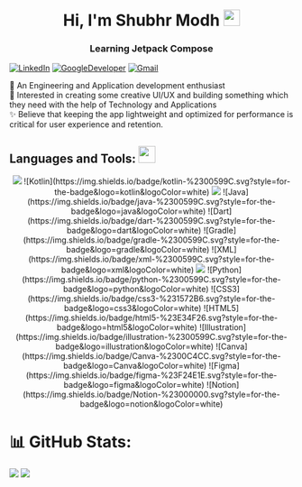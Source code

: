 <h1 align="center">Hi, I'm Shubhr Modh <img src="https://github.com/TheDudeThatCode/TheDudeThatCode/raw/master/Assets/Hi.gif" width="29" height="29" /></h1>
<h3 align="center">Learning Jetpack Compose</h3>

[![LinkedIn](https://img.shields.io/badge/LinkedIn-%230077B5.svg?logo=linkedin&logoColor=white)](https://www.linkedin.com/in/shubhr-modh-05b232222/) [![GoogleDeveloper](https://img.shields.io/badge/DeveloperProfile-%230077B5.svg?logo=googledeveloper&logoColor=white)](https://g.dev/shubhr_modh)  [![Gmail](https://img.shields.io/badge/Gmail-%230077B5.svg?logo=gmail&logoColor=white)](mailto:modhshubhr53@gmail.com)

📱 An Engineering and Application development enthusiast
<br/>
💫 Interested in creating some creative UI/UX and building something which they need with the help of Technology and Applications
<br/>
✨ Believe that keeping the app lightweight and optimized for performance is critical for user experience and retention.

## Languages and Tools: <img src="https://media.giphy.com/media/WUlplcMpOCEmTGBtBW/giphy.gif" width="30" style="max-width: 100%;">
<p align="center">
  <img src="https://img.shields.io/badge/-android-7F52F?logo=android&logoColor=white&style=for-the-badge">
  ![Kotlin](https://img.shields.io/badge/kotlin-%2300599C.svg?style=for-the-badge&logo=kotlin&logoColor=white)
  <img src="https://img.shields.io/badge/-firebase-051e34?logo=firebase&logoColor=yellow&style=for-the-badge">
  ![Java](https://img.shields.io/badge/java-%2300599C.svg?style=for-the-badge&logo=java&logoColor=white)
  ![Dart](https://img.shields.io/badge/dart-%2300599C.svg?style=for-the-badge&logo=dart&logoColor=white) 
  ![Gradle](https://img.shields.io/badge/gradle-%2300599C.svg?style=for-the-badge&logo=gradle&logoColor=white) 
  ![XML](https://img.shields.io/badge/xml-%2300599C.svg?style=for-the-badge&logo=xml&logoColor=white)
  <img src="https://img.shields.io/badge/-SQLite-FFFFE0?logo=SQLite&logoColor=blue&style=for-the-badge">
  ![Python](https://img.shields.io/badge/python-%2300599C.svg?style=for-the-badge&logo=python&logoColor=white) 
  ![CSS3](https://img.shields.io/badge/css3-%231572B6.svg?style=for-the-badge&logo=css3&logoColor=white) 
  ![HTML5](https://img.shields.io/badge/html5-%23E34F26.svg?style=for-the-badge&logo=html5&logoColor=white) 
  ![Illustration](https://img.shields.io/badge/illustration-%2300599C.svg?style=for-the-badge&logo=illustration&logoColor=white) 
  ![Canva](https://img.shields.io/badge/Canva-%2300C4CC.svg?style=for-the-badge&logo=Canva&logoColor=white)	
  ![Figma](https://img.shields.io/badge/figma-%23F24E1E.svg?style=for-the-badge&logo=figma&logoColor=white) 
  ![Notion](https://img.shields.io/badge/Notion-%23000000.svg?style=for-the-badge&logo=notion&logoColor=white)
</p>

# 📊 GitHub Stats:
![](https://github-readme-streak-stats.herokuapp.com/?user=mshubhr&theme=dark&hide_border=false)
![](https://github-readme-stats.vercel.app/api/top-langs/?username=mshubhr&theme=dark&hide_border=false&include_all_commits=true&count_private=false&layout=compact)
